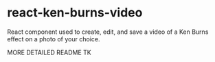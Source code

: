 # react-ken-burns-video
React component used to create, edit, and save a video of a Ken Burns effect on a photo of your choice.

MORE DETAILED README TK

